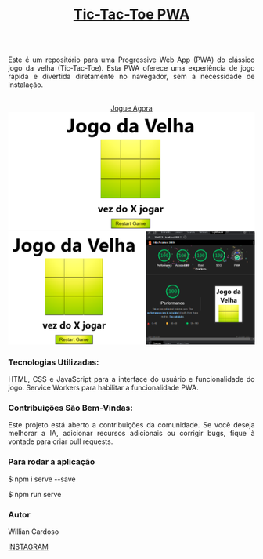  
<div align="center">
  <a href="https://github.com/willianifms/tictactoepwa">
    <h1>Tic-Tac-Toe PWA </h1>
  </a>
  <br />
  <br />
  </div>
  <p align=" justify" >
Este é um repositório para uma Progressive Web App (PWA) do clássico jogo da velha (Tic-Tac-Toe). Esta PWA oferece uma experiência de jogo rápida e divertida diretamente no navegador, sem a necessidade de instalação.
    <br />
    <br />
    </p>
   <div align="center">
    <a href="https://willianifms.github.io/tictactoepwa/">Jogue Agora</a>
 
</div>

<img src="/images/jogo.png" alt="printcomputador">

<img src="/images/lighthouse.png" alt="printlighthouse">

### Tecnologias Utilizadas:
  <p align=" justify" >
HTML, CSS e JavaScript para a interface do usuário e funcionalidade do jogo.
Service Workers para habilitar a funcionalidade PWA.
  </p>

### Contribuições São Bem-Vindas:
  <p align=" justify" >
Este projeto está aberto a contribuições da comunidade. Se você deseja melhorar a IA, adicionar recursos adicionais ou corrigir bugs, fique à vontade para criar pull requests.
</p>

### Para rodar a aplicação

$ npm i serve --save

$ npm run serve

### Autor
Willian Cardoso

<a href="https://www.instagram.com/willian_apenas/">INSTAGRAM</a>
